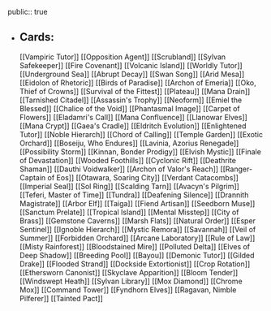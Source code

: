 public:: true
- ## Cards:
	[[Vampiric Tutor]]
	[[Opposition Agent]]
	[[Scrubland]]
	[[Sylvan Safekeeper]]
	[[Fire Covenant]]
	[[Volcanic Island]]
	[[Worldly Tutor]]
	[[Underground Sea]]
	[[Abrupt Decay]]
	[[Swan Song]]
	[[Arid Mesa]]
	[[Eidolon of Rhetoric]]
	[[Birds of Paradise]]
	[[Archon of Emeria]]
	[[Oko, Thief of Crowns]]
	[[Survival of the Fittest]]
	[[Plateau]]
	[[Mana Drain]]
	[[Tarnished Citadel]]
	[[Assassin's Trophy]]
	[[Neoform]]
	[[Emiel the Blessed]]
	[[Chalice of the Void]]
	[[Phantasmal Image]]
	[[Carpet of Flowers]]
	[[Eladamri's Call]]
	[[Mana Confluence]]
	[[Llanowar Elves]]
	[[Mana Crypt]]
	[[Gaea's Cradle]]
	[[Eldritch Evolution]]
	[[Enlightened Tutor]]
	[[Noble Hierarch]]
	[[Chord of Calling]]
	[[Temple Garden]]
	[[Exotic Orchard]]
	[[Boseiju, Who Endures]]
	[[Lavinia, Azorius Renegade]]
	[[Possibility Storm]]
	[[Kinnan, Bonder Prodigy]]
	[[Elvish Mystic]]
	[[Finale of Devastation]]
	[[Wooded Foothills]]
	[[Cyclonic Rift]]
	[[Deathrite Shaman]]
	[[Dauthi Voidwalker]]
	[[Archon of Valor's Reach]]
	[[Ranger-Captain of Eos]]
	[[Otawara, Soaring City]]
	[[Verdant Catacombs]]
	[[Imperial Seal]]
	[[Sol Ring]]
	[[Scalding Tarn]]
	[[Avacyn's Pilgrim]]
	[[Teferi, Master of Time]]
	[[Tundra]]
	[[Deafening Silence]]
	[[Drannith Magistrate]]
	[[Arbor Elf]]
	[[Taiga]]
	[[Fiend Artisan]]
	[[Seedborn Muse]]
	[[Sanctum Prelate]]
	[[Tropical Island]]
	[[Mental Misstep]]
	[[City of Brass]]
	[[Gemstone Caverns]]
	[[Marsh Flats]]
	[[Natural Order]]
	[[Esper Sentinel]]
	[[Ignoble Hierarch]]
	[[Mystic Remora]]
	[[Savannah]]
	[[Veil of Summer]]
	[[Forbidden Orchard]]
	[[Arcane Laboratory]]
	[[Rule of Law]]
	[[Misty Rainforest]]
	[[Bloodstained Mire]]
	[[Polluted Delta]]
	[[Elves of Deep Shadow]]
	[[Breeding Pool]]
	[[Bayou]]
	[[Demonic Tutor]]
	[[Gilded Drake]]
	[[Flooded Strand]]
	[[Dockside Extortionist]]
	[[Crop Rotation]]
	[[Ethersworn Canonist]]
	[[Skyclave Apparition]]
	[[Bloom Tender]]
	[[Windswept Heath]]
	[[Sylvan Library]]
	[[Mox Diamond]]
	[[Chrome Mox]]
	[[Command Tower]]
	[[Fyndhorn Elves]]
	[[Ragavan, Nimble Pilferer]]
	[[Tainted Pact]]
